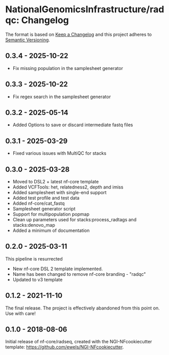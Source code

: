 # NationalGenomicsInfrastructure/radqc: Changelog

The format is based on [Keep a Changelog](https://keepachangelog.com/en/1.0.0/)
and this project adheres to [Semantic Versioning](https://semver.org/spec/v2.0.0.html).

## 0.3.4 - 2025-10-22

* Fix missing population in the samplesheet generator

## 0.3.3 - 2025-10-22

* Fix regex search in the samplesheet generator

## 0.3.2 - 2025-05-14

* Added Options to save or discard intermediate fastq files

## 0.3.1 - 2025-03-29

* Fixed various issues with MultiQC for stacks

## 0.3.0 - 2025-03-28 

* Moved to DSL2 + latest nf-core template
* Added VCFTools: het, relatedness2, depth and imiss
* Added samplesheet with single-end support
* Added test profile and test data
* Added nf-core/cat_fastq
* Samplesheet generator script
* Support for multipopulation popmap
* Clean up parameters used for stacks:process_radtags and stacks:denovo_map
* Added a minimum of documentation


## 0.2.0 - 2025-03-11
This pipeline is resurrected
* New nf-core DSL 2 template implemented. 
* Name has been changed to remove nf-core branding - "radqc"
* Updated to v3 template

## 0.1.2 - 2021-11-10
The final release. The project is effectively abandoned from this point on. Use with care!

## 0.1.0 - 2018-08-06
Initial release of nf-core/radseq, created with the NGI-NFcookiecutter template: https://github.com/ewels/NGI-NFcookiecutter.
